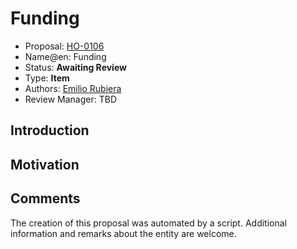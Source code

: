 # Funding

* Proposal: [HO-0106](0106-funding.md)
* Name@en: Funding
* Status: **Awaiting Review**
* Type: **Item**
* Authors: [Emilio Rubiera](https://github.com/spitxa)
* Review Manager: TBD

## Introduction



## Motivation

## Comments
The creation of this proposal was automated by a script. Additional information and remarks about the entity are welcome.
